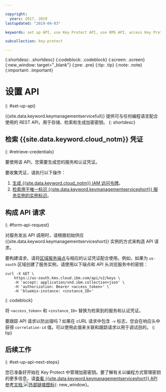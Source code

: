 ```yaml
---

copyright:
  years: 2017, 2019
lastupdated: "2019-04-03"

keywords: set up API, use Key Protect API, use KMS API, access Key Protect API, access KMS API

subcollection: key-protect

---
```


{:shortdesc: .shortdesc}
{:codeblock: .codeblock}
{:screen: .screen}
{:new_window: target="_blank"}
{:pre: .pre}
{:tip: .tip}
{:note: .note}
{:important: .important}

# 设置 API
{: #set-up-api}

{{site.data.keyword.keymanagementservicefull}} 提供可与任何编程语言配合使用的 REST API，用于存储、检索和生成加密密钥。
{: shortdesc}

## 检索 {{site.data.keyword.cloud_notm}} 凭证
{: #retrieve-credentials}

要使用该 API，您需要生成您的服务和认证凭证。 

要收集凭证，请执行以下操作：

1. [生成 {{site.data.keyword.cloud_notm}} IAM 访问令牌](/docs/services/key-protect?topic=key-protect-retrieve-access-token)。
2. [检索用于唯一标识 {{site.data.keyword.keymanagementserviceshort}} 服务实例的实例标识](/docs/services/key-protect?topic=key-protect-retrieve-instance-ID)。

## 构成 API 请求
{: #form-api-request}

对服务发出 API 调用时，请根据初始供应 {{site.data.keyword.keymanagementserviceshort}} 实例的方式来构造 API 请求。 

要构建请求，请将[区域服务端点](/docs/services/key-protect?topic=key-protect-regions)与相应的认证凭证配合使用。例如，如果为 `us-south` 区域创建了服务实例，请使用以下端点和 API 头浏览服务中的密钥：

```cURL
curl -X GET \
    https://us-south.kms.cloud.ibm.com/api/v2/keys \
    -H 'accept: application/vnd.ibm.collection+json' \
    -H 'authorization: Bearer <access_token>' \
    -H 'bluemix-instance: <instance_ID>'
```
{: codeblock} 

将 `<access_token>` 和 `<instance_ID>` 替换为检索到的服务和认证凭证。

要跟踪 API 请求以防出错吗？如果在 cURL 请求中包含 `-v` 标志，您会在响应头中获得 `correlation-id` 值。可以使用此值来关联和跟踪请求以用于调试目的。
{: tip} 

## 后续工作
{: #set-up-api-next-steps}

您已准备好开始在 Key Protect 中管理加密密钥。要了解有关以编程方式管理密钥的更多信息，请[查看 {{site.data.keyword.keymanagementserviceshort}} API 参考文档 ![外部链接图标](../../icons/launch-glyph.svg "外部链接图标")](https://{DomainName}/apidocs/key-protect){: new_window}。
